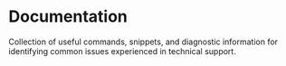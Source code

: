 # Documentation
Collection of useful commands, snippets, and diagnostic information for identifying common issues experienced in technical support.
